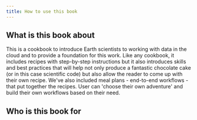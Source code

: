 ```yaml
---
title: How to use this book
---
```


## What is this book about
This is a cookbook to introduce Earth scientists to working with data in the cloud and to provide a foundation for this work.  Like any cookbook, it includes recipes with step-by-step instructions but it also introduces skills and best practices that will help not only produce a fantastic chocolate cake (or in this case scientific code) but also allow the reader to come up with their own recipe.  We've also included meal plans - end-to-end workflows - that put together the recipes.  User can 'choose their own adventure' and build their own workflows based on their need.

## Who is this book for